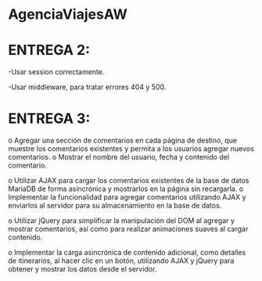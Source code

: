 # AgenciaViajesAW

# ENTREGA 2:

-Usar session correctamente.

-Usar middleware, para tratar errores 404 y 500.

# ENTREGA 3:
o Agregar una sección de comentarios en cada página de destino, que muestre los
comentarios existentes y permita a los usuarios agregar nuevos comentarios.
o Mostrar el nombre del usuario, fecha y contenido del comentario.

o Utilizar AJAX para cargar los comentarios existentes de la base de datos MariaDB
de forma asincrónica y mostrarlos en la página sin recargarla.
o Implementar la funcionalidad para agregar comentarios utilizando AJAX y enviarlos
al servidor para su almacenamiento en la base de datos.

o Utilizar jQuery para simplificar la manipulación del DOM al agregar y mostrar
comentarios, así como para realizar animaciones suaves al cargar contenido.

o Implementar la carga asincrónica de contenido adicional, como detalles de
itinerarios, al hacer clic en un botón, utilizando AJAX y jQuery para obtener y
mostrar los datos desde el servidor.
